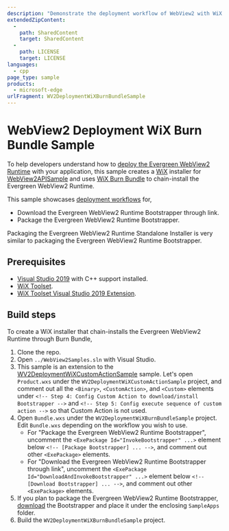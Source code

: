 ```yaml
---
description: "Demonstrate the deployment workflow of WebView2 with WiX Burn Bundle."
extendedZipContent:
  -
    path: SharedContent
    target: SharedContent
  -
    path: LICENSE
    target: LICENSE
languages:
  - cpp
page_type: sample
products:
  - microsoft-edge
urlFragment: WV2DeploymentWiXBurnBundleSample
---
```

# WebView2 Deployment WiX Burn Bundle Sample

To help developers understand how to [deploy the Evergreen WebView2 Runtime](https://docs.microsoft.com/microsoft-edge/webview2/concepts/distribution#deploying-the-evergreen-webview2-runtime) with your application, this sample creates a [WiX](https://wixtoolset.org/) installer for [WebView2APISample](../WebView2APISample/README.md) and uses [WiX Burn Bundle](https://wixtoolset.org/documentation/manual/v3/bundle/) to chain-install the Evergreen WebView2 Runtime.

This sample showcases [deployment workflows](https://docs.microsoft.com/microsoft-edge/webview2/concepts/distribution#deploying-the-evergreen-webview2-runtime) for,

* Download the Evergreen WebView2 Runtime Bootstrapper through link.
* Package the Evergreen WebView2 Runtime Bootstrapper.

Packaging the Evergreen WebView2 Runtime Standalone Installer is very similar to packaging the Evergreen WebView2 Runtime Bootstrapper.

## Prerequisites

* [Visual Studio 2019](https://visualstudio.microsoft.com/vs/) with C++ support installed.
* [WiX Toolset](https://wixtoolset.org/).
* [WiX Toolset Visual Studio 2019 Extension](https://marketplace.visualstudio.com/items?itemName=WixToolset.WixToolsetVisualStudio2019Extension).

## Build steps

To create a WiX installer that chain-installs the Evergreen WebView2 Runtime through Burn Bundle,

1. Clone the repo.
1. Open `../WebView2Samples.sln` with Visual Studio. 
1. This sample is an extension to the [WV2DeploymentWiXCustomActionSample](../WV2DeploymentWiXCustomActionSample/README.md) sample. Let's open `Product.wxs` under the `WV2DeploymentWiXCustomActionSample` project, and comment out all the `<Binary>`, `<CustomAction>`, and `<Custom>` elements under `<!-- Step 4: Config Custom Action to download/install Bootstrapper -->` and `<!-- Step 5: Config execute sequence of custom action -->` so that Custom Action is not used.
1. Open `Bundle.wxs` under the `WV2DeploymentWiXBurnBundleSample` project. Edit `Bundle.wxs` depending on the workflow you wish to use.
    * For "Package the Evergreen WebView2 Runtime Bootstrapper", uncomment the `<ExePackage Id="InvokeBootstrapper" ...>` element below `<!-- [Package Bootstrapper] ... -->`, and comment out other `<ExePackage>` elements.
    * For "Download the Evergreen WebView2 Runtime Bootstrapper through link", uncomment the `<ExePackage Id="DownloadAndInvokeBootstrapper" ...>` element below `<!-- [Download Bootstrapper] ... -->`, and comment out other `<ExePackage>` elements.
1. If you plan to package the Evergreen WebView2 Runtime Bootstrapper, [download](https://developer.microsoft.com/microsoft-edge/webview2/) the Bootstrapper and place it under the enclosing `SampleApps` folder.
1. Build the `WV2DeploymentWiXBurnBundleSample` project.
